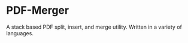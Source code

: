 # PDF-Merger

A stack based PDF split, insert, and merge utility. Written in a variety of languages.
